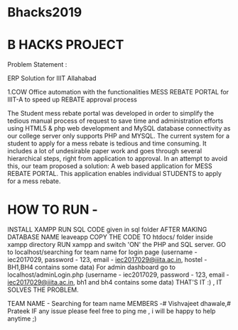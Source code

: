 # Bhacks2019

# B HACKS PROJECT
Problem Statement :

ERP Solution for IIIT Allahabad

1.COW Office automation with the functionalities MESS REBATE PORTAL for IIIT-A to speed up REBATE approval process

The Student mess rebate portal was developed in order to simplify the tedious manual process of request to save time and administration efforts using HTML5 & php web development and MySQL database connectivity as our college server only supports PHP and MYSQL. The current system for a student to apply for a mess rebate is tedious and time consuming. It includes a lot of undesirable paper work and goes through several hierarchical steps, right from application to approval. In an attempt to avoid this, our team proposed a solution: A web based application for MESS REBATE PORTAL. This application enables individual STUDENTS to apply for a mess rebate.

# HOW TO RUN -
INSTALL XAMPP
RUN SQL CODE given in sql folder AFTER MAKING DATABASE NAME leaveapp
COPY THE CODE TO htdocs/ folder inside xampp directory
RUN xampp and switch 'ON' the PHP and SQL server.
GO to localhost/searching for team name for login page (username - iec2017029, password - 123, email - iec2017029@iiita.ac.in, hostel - BH1,BH4 contains some data)
For admin dashboard go to localhost/adminLogin.php (username - iec2017029, password - 123, email - iec2017029@iiita.ac.in, bh1 and bh4 contains some data)
THAT'S IT :) , IT SOLVES THE PROBLEM.

TEAM NAME - Searching for team name
MEMBERS -# Vishvajeet dhawale,# Prateek
IF any issue please feel free to ping me , i will be happy to help anytime ;)
